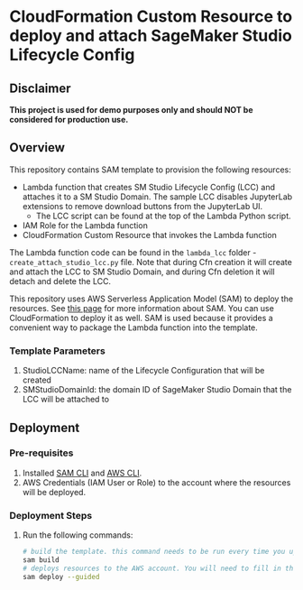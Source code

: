 # CloudFormation Custom Resource to deploy and attach SageMaker Studio Lifecycle Config

## Disclaimer

**This project is used for demo purposes only and should NOT be considered for production use.**

## Overview

This repository contains SAM template to provision the following resources:
- Lambda function that creates SM Studio Lifecycle Config (LCC) and attaches it to a SM Studio Domain. The sample LCC disables JupyterLab extensions to remove download buttons from the JupyterLab UI.
  - The LCC script can be found at the top of the Lambda Python script.
- IAM Role for the Lambda function
- CloudFormation Custom Resource that invokes the Lambda function

The Lambda function code can be found in the `lambda_lcc` folder - `create_attach_studio_lcc.py` file. Note that during Cfn creation it will create and attach the LCC to SM Studio Domain, and during Cfn deletion it will detach and delete the LCC.

This repository uses AWS Serverless Application Model (SAM) to deploy the resources. See [this page](https://docs.aws.amazon.com/serverless-application-model/latest/developerguide/what-is-sam.html) for more information about SAM. You can use CloudFormation to deploy it as well. SAM is used because it provides a convenient way to package the Lambda function into the template.

### Template Parameters

1. StudioLCCName: name of the Lifecycle Configuration that will be created
1. SMStudioDomainId: the domain ID of SageMaker Studio Domain that the LCC will be attached to

## Deployment 

### Pre-requisites

1. Installed [SAM CLI](https://docs.aws.amazon.com/serverless-application-model/latest/developerguide/install-sam-cli.html) and [AWS CLI](https://docs.aws.amazon.com/cli/latest/userguide/getting-started-install.html).
2. AWS Credentials (IAM User or Role) to the account where the resources will be deployed.

### Deployment Steps

1. Run the following commands:
    ```sh
    # build the template. this command needs to be run every time you update the template or lambda function.
    sam build
    # deploys resources to the AWS account. You will need to fill in the parameters specified in the template.
    sam deploy --guided
    ```

